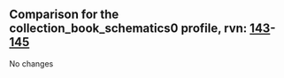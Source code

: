 ## Comparison for the collection_book_schematics0 profile, rvn: [143](https://github.com/PRO100KatYT/FortniteProfileRevisions/tree/main/profiles/collection_book_schematics0/143%20collection_book_schematics0.json)-[145](https://github.com/PRO100KatYT/FortniteProfileRevisions/tree/main/profiles/collection_book_schematics0/145%20collection_book_schematics0.json)

No changes

